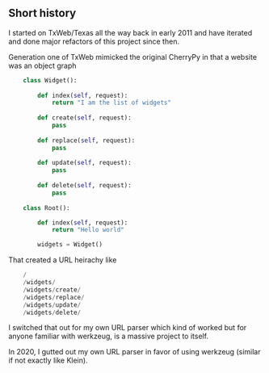 
Short history
-------------

I started on TxWeb/Texas all the way back in early 2011 and have iterated and done major 
refactors of this project since then.

Generation one of TxWeb mimicked the original CherryPy in that a website was an object graph

```python
    class Widget():
    
        def index(self, request):
            return "I am the list of widgets"
        
        def create(self, request):
            pass
        
        def replace(self, request):
            pass
        
        def update(self, request):
            pass
        
        def delete(self, request):
            pass
    
    class Root():

        def index(self, request):
            return "Hello world"

        widgets = Widget()
```

That created a URL heirachy like

```python
    /
    /widgets/
    /widgets/create/
    /widgets/replace/
    /widgets/update/
    /widgets/delete/
```

I switched that out for my own URL parser which kind of worked but for anyone familiar
with werkzeug, is a massive project to itself.

In 2020, I gutted out my own URL parser in favor of using werkzeug (similar if not exactly like
Klein).
